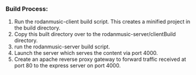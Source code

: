 ### Build Process:
1. Run the rodanmusic-client build script.  This creates a minified project in the build directory.
2. Copy this built directory over to the rodanmusic-server/clientBuild directory.
3. run the rodanmusic-server build script.
4. Launch the server which serves the content via port 4000.  
5. Create an apache reverse proxy gateway to forward traffic received at port 80 to the express server on port 4000.